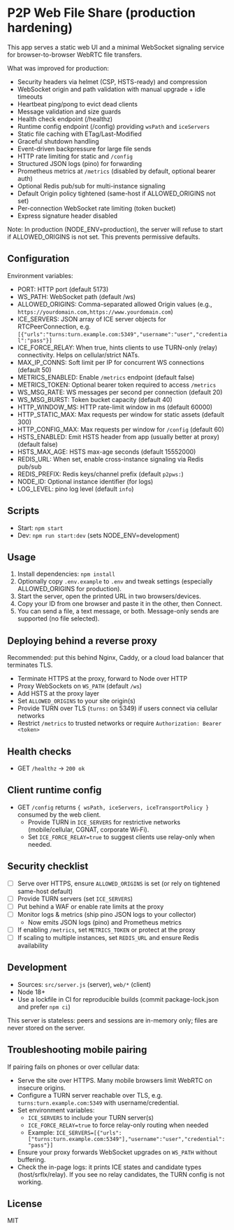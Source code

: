 # P2P Web File Share (production hardening)

This app serves a static web UI and a minimal WebSocket signaling service for browser-to-browser WebRTC file transfers.

What was improved for production:

-   Security headers via helmet (CSP, HSTS-ready) and compression
-   WebSocket origin and path validation with manual upgrade + idle timeouts
-   Heartbeat ping/pong to evict dead clients
-   Message validation and size guards
-   Health check endpoint (/healthz)
-   Runtime config endpoint (/config) providing `wsPath` and `iceServers`
-   Static file caching with ETag/Last-Modified
-   Graceful shutdown handling
-   Event-driven backpressure for large file sends
-   HTTP rate limiting for static and `/config`
-   Structured JSON logs (pino) for forwarding
-   Prometheus metrics at `/metrics` (disabled by default, optional bearer auth)
-   Optional Redis pub/sub for multi-instance signaling
-   Default Origin policy tightened (same-host if ALLOWED_ORIGINS not set)
-   Per-connection WebSocket rate limiting (token bucket)
-   Express signature header disabled

Note: In production (NODE_ENV=production), the server will refuse to start if ALLOWED_ORIGINS is not set. This prevents permissive defaults.

## Configuration

Environment variables:

-   PORT: HTTP port (default 5173)
-   WS_PATH: WebSocket path (default /ws)
-   ALLOWED_ORIGINS: Comma-separated allowed Origin values (e.g., `https://yourdomain.com,https://www.yourdomain.com`)
-   ICE_SERVERS: JSON array of ICE server objects for RTCPeerConnection, e.g.
    `[{"urls":"turns:turn.example.com:5349","username":"user","credential":"pass"}]`
-   ICE_FORCE_RELAY: When true, hints clients to use TURN-only (relay) connectivity. Helps on cellular/strict NATs.
-   MAX_IP_CONNS: Soft limit per IP for concurrent WS connections (default 50)
-   METRICS_ENABLED: Enable `/metrics` endpoint (default false)
-   METRICS_TOKEN: Optional bearer token required to access `/metrics`
-   WS_MSG_RATE: WS messages per second per connection (default 20)
-   WS_MSG_BURST: Token bucket capacity (default 40)
-   HTTP_WINDOW_MS: HTTP rate-limit window in ms (default 60000)
-   HTTP_STATIC_MAX: Max requests per window for static assets (default 300)
-   HTTP_CONFIG_MAX: Max requests per window for `/config` (default 60)
-   HSTS_ENABLED: Emit HSTS header from app (usually better at proxy) (default false)
-   HSTS_MAX_AGE: HSTS max-age seconds (default 15552000)
-   REDIS_URL: When set, enable cross-instance signaling via Redis pub/sub
-   REDIS_PREFIX: Redis keys/channel prefix (default `p2pws:`)
-   NODE_ID: Optional instance identifier (for logs)
-   LOG_LEVEL: pino log level (default `info`)

## Scripts

-   Start: `npm start`
-   Dev: `npm run start:dev` (sets NODE_ENV=development)

## Usage

1. Install dependencies: `npm install`
2. Optionally copy `.env.example` to `.env` and tweak settings (especially ALLOWED_ORIGINS for production).
3. Start the server, open the printed URL in two browsers/devices.
4. Copy your ID from one browser and paste it in the other, then Connect.
5. You can send a file, a text message, or both. Message-only sends are supported (no file selected).

## Deploying behind a reverse proxy

Recommended: put this behind Nginx, Caddy, or a cloud load balancer that terminates TLS.

-   Terminate HTTPS at the proxy, forward to Node over HTTP
-   Proxy WebSockets on `WS_PATH` (default `/ws`)
-   Add HSTS at the proxy layer
-   Set `ALLOWED_ORIGINS` to your site origin(s)
-   Provide TURN over TLS (`turns:` on 5349) if users connect via cellular networks
-   Restrict `/metrics` to trusted networks or require `Authorization: Bearer <token>`

## Health checks

-   GET `/healthz` -> `200 ok`

## Client runtime config

-   GET `/config` returns `{ wsPath, iceServers, iceTransportPolicy }` consumed by the web client.
    -   Provide TURN in `ICE_SERVERS` for restrictive networks (mobile/cellular, CGNAT, corporate Wi‑Fi).
    -   Set `ICE_FORCE_RELAY=true` to suggest clients use relay-only when needed.

## Security checklist

-   [ ] Serve over HTTPS, ensure `ALLOWED_ORIGINS` is set (or rely on tightened same-host default)
-   [ ] Provide TURN servers (set `ICE_SERVERS`)
-   [ ] Put behind a WAF or enable rate limits at the proxy
-   [ ] Monitor logs & metrics (ship pino JSON logs to your collector)
    -   Now emits JSON logs (pino) and Prometheus metrics
-   [ ] If enabling `/metrics`, set `METRICS_TOKEN` or protect at the proxy
-   [ ] If scaling to multiple instances, set `REDIS_URL` and ensure Redis availability

## Development

-   Sources: `src/server.js` (server), `web/*` (client)
-   Node 18+
-   Use a lockfile in CI for reproducible builds (commit package-lock.json and prefer `npm ci`)

This server is stateless: peers and sessions are in-memory only; files are never stored on the server.

## Troubleshooting mobile pairing

If pairing fails on phones or over cellular data:

-   Serve the site over HTTPS. Many mobile browsers limit WebRTC on insecure origins.
-   Configure a TURN server reachable over TLS, e.g. `turns:turn.example.com:5349` with username/credential.
-   Set environment variables:
    -   `ICE_SERVERS` to include your TURN server(s)
    -   `ICE_FORCE_RELAY=true` to force relay-only routing when needed
    -   Example:
        `ICE_SERVERS=[{"urls":["turns:turn.example.com:5349"],"username":"user","credential":"pass"}]`
-   Ensure your proxy forwards WebSocket upgrades on `WS_PATH` without buffering.
-   Check the in-page logs: it prints ICE states and candidate types (host/srflx/relay). If you see no relay candidates, the TURN config is not working.

## License

MIT
